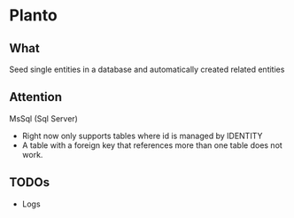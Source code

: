 # Planto

## What
Seed single entities in a database and automatically created related entities

## Attention
MsSql (Sql Server)
- Right now only supports tables where id is managed by IDENTITY
- A table with a foreign key that references more than one table does not work.

## TODOs
- Logs